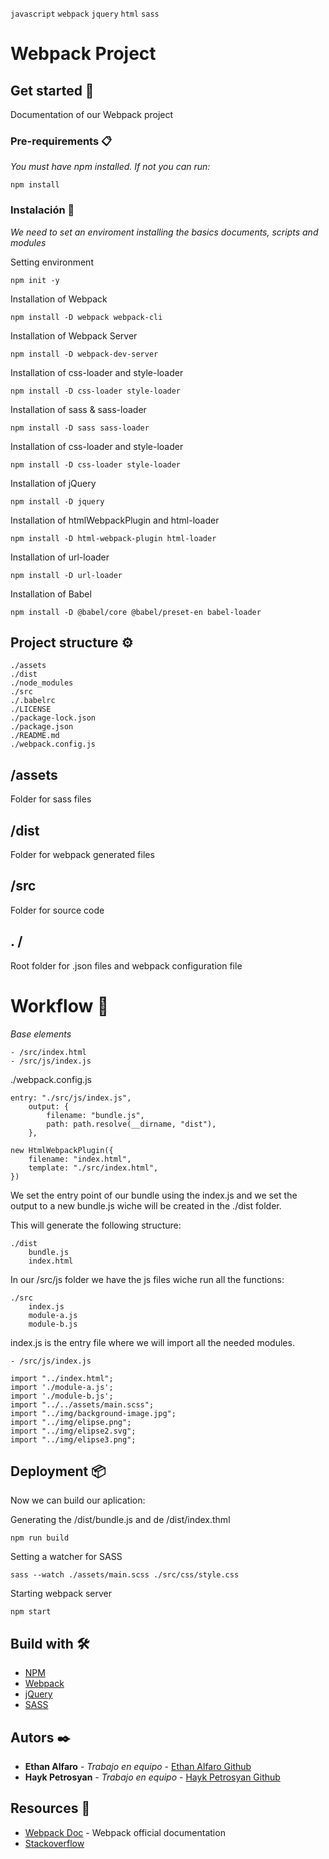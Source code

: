 `javascript` `webpack` `jquery` `html` `sass`

# Webpack Project

## Get started 🚀

Documentation of our Webpack project

### Pre-requirements 📋

_You must have npm installed. If not you can run:_

```
npm install
```

### Instalación 🔧

_We need to set an enviroment installing the basics documents, scripts and modules_

Setting environment

```
npm init -y
```

Installation of Webpack

```
npm install -D webpack webpack-cli
```

Installation of Webpack Server

```
npm install -D webpack-dev-server
```
Installation of css-loader and style-loader

```
npm install -D css-loader style-loader
```

Installation of sass & sass-loader

```
npm install -D sass sass-loader
```

Installation of css-loader and style-loader

```
npm install -D css-loader style-loader
```

Installation of jQuery

```
npm install -D jquery
```

Installation of htmlWebpackPlugin and html-loader

```
npm install -D html-webpack-plugin html-loader
```

Installation of url-loader

```
npm install -D url-loader
```

Installation of Babel

```
npm install -D @babel/core @babel/preset-en babel-loader
```

## Project structure ⚙️

```
./assets
./dist
./node_modules
./src
./.babelrc
./LICENSE
./package-lock.json
./package.json
./README.md
./webpack.config.js
```

## /assets

Folder for sass files

## /dist

Folder for webpack generated files

## /src

Folder for source code

## . /

Root folder for .json files and webpack configuration file

# Workflow 🔩

_Base elements_

```
- /src/index.html
- /src/js/index.js
```
./webpack.config.js

```
entry: "./src/js/index.js",
    output: {
        filename: "bundle.js",
        path: path.resolve(__dirname, "dist"),
    },  
```
```
new HtmlWebpackPlugin({
    filename: "index.html",
    template: "./src/index.html",
})
```

We set the entry point of our bundle using the index.js and we set the output to a new bundle.js wiche will be created in the ./dist folder.

This will generate the following structure:

```
./dist
    bundle.js
    index.html
```

In our /src/js folder we have the js files wiche run all the functions:

```
./src
    index.js
    module-a.js
    module-b.js
```

index.js is the entry file where we will import all the needed modules.

```
- /src/js/index.js

import "../index.html";
import './module-a.js';
import './module-b.js';
import "../../assets/main.scss";
import "../img/background-image.jpg";
import "../img/elipse.png";
import "../img/elipse2.svg";
import "../img/elipse3.png";

```

## Deployment 📦

Now we can build our aplication:

Generating the /dist/bundle.js and de /dist/index.thml

```
npm run build
```
Setting a watcher for SASS

```
sass --watch ./assets/main.scss ./src/css/style.css
```
Starting webpack server

```
npm start
```

## Build with 🛠️

* [NPM](https://www.npmjs.com/)
* [Webpack](https://webpack.js.org/)
* [jQuery](https://jquery.com/)
* [SASS](https://sass-lang.com/)

## Autors ✒️

* **Ethan Alfaro** - *Trabajo en equipo* - [Ethan Alfaro Github](https://github.com/Ethan-Alfaro)
* **Hayk Petrosyan** - *Trabajo en equipo* - [Hayk Petrosyan Github](https://github.com/haykbit)

## Resources 📎

* [Webpack Doc](https://webpack.js.org/concepts/) - Webpack official documentation
* [Stackoverflow](https://es.stackoverflow.com/)
